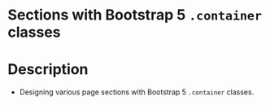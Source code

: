 # Sections with Bootstrap 5 `.container` classes

# Description
* Designing various page sections with Bootstrap 5 `.container` classes.